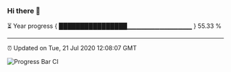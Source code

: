 ### Hi there 👋

⏳ Year progress { ████████████████▁▁▁▁▁▁▁▁▁▁▁▁▁▁ } 55.33 %

---

⏰ Updated on Tue, 21 Jul 2020 12:08:07 GMT

![Progress Bar CI](https://github.com/liununu/liununu/workflows/Progress%20Bar%20CI/badge.svg)
